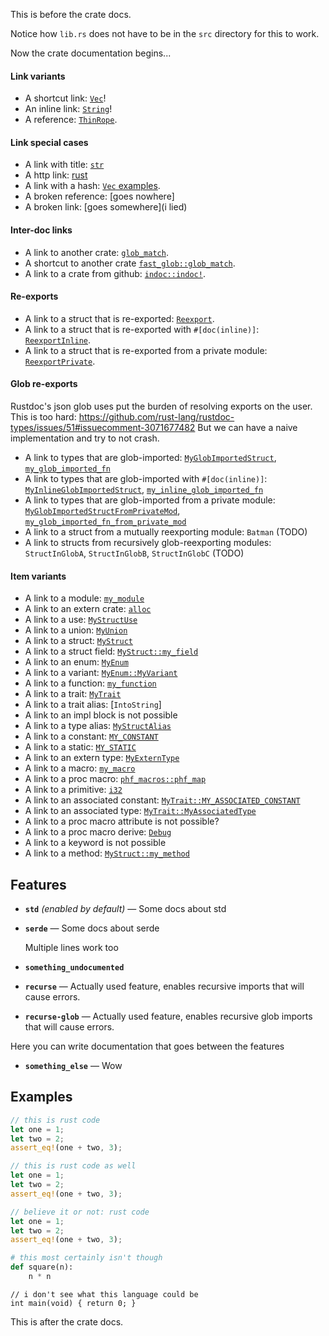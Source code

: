 This is before the crate docs.

Notice how `lib.rs` does not have to be in the `src` directory for this to work.

Now the crate documentation begins...

<!-- docs start -->
#### Link variants
- A shortcut link: [`Vec`](https://doc.rust-lang.org/alloc/vec/struct.Vec.html)!
- An inline link: [`String`](https://doc.rust-lang.org/alloc/string/struct.String.html)!
- A reference: [`ThinRope`](https://doc.rust-lang.org/alloc/string/struct.String.html).

#### Link special cases
- A link with title: [`str`](https://doc.rust-lang.org/std/primitive.str.html "A String!")
- A http link: [rust](https://www.rust-lang.org/)
- A link with a hash: [`Vec` examples](https://doc.rust-lang.org/alloc/vec/struct.Vec.html#examples).
- A broken reference: [goes nowhere]
- A broken link: [goes somewhere](i lied)

#### Inter-doc links
- A link to another crate: [`glob_match`](https://docs.rs/fast-glob/0.4.5/fast_glob/fn.glob_match.html).
- A shortcut to another crate [`fast_glob::glob_match`](https://docs.rs/fast-glob/0.4.5/fast_glob/fn.glob_match.html).
- A link to a crate from github: [`indoc::indoc!`](https://docs.rs/indoc/2.0.6/indoc/macro.indoc.html).

#### Re-exports
- A link to a struct that is re-exported: [`Reexport`](https://docs.rs/test-crate/0.0.0/test_crate/reexport/struct.Reexport.html).
- A link to a struct that is re-exported with `#[doc(inline)]`: [`ReexportInline`](https://docs.rs/test-crate/0.0.0/test_crate/struct.ReexportInline.html).
- A link to a struct that is re-exported from a private module: [`ReexportPrivate`](https://docs.rs/test-crate/0.0.0/test_crate/struct.ReexportPrivate.html).

#### Glob re-exports
Rustdoc's json glob uses put the burden of resolving exports on the user.
This is too hard: <https://github.com/rust-lang/rustdoc-types/issues/51#issuecomment-3071677482>
But we can have a naive implementation and try to not crash.

- A link to types that are glob-imported: [`MyGlobImportedStruct`](https://docs.rs/test-crate/0.0.0/test_crate/to_be_glob_imported/struct.MyGlobImportedStruct.html), [`my_glob_imported_fn`](https://docs.rs/test-crate/0.0.0/test_crate/to_be_glob_imported/fn.my_glob_imported_fn.html)
- A link to types that are glob-imported with `#[doc(inline)]`: [`MyInlineGlobImportedStruct`](https://docs.rs/test-crate/0.0.0/test_crate/struct.MyInlineGlobImportedStruct.html), [`my_inline_glob_imported_fn`](https://docs.rs/test-crate/0.0.0/test_crate/fn.my_inline_glob_imported_fn.html)
- A link to types that are glob-imported from a private module: [`MyGlobImportedStructFromPrivateMod`](https://docs.rs/test-crate/0.0.0/test_crate/struct.MyGlobImportedStructFromPrivateMod.html), [`my_glob_imported_fn_from_private_mod`](https://docs.rs/test-crate/0.0.0/test_crate/fn.my_glob_imported_fn_from_private_mod.html)
- A link to a struct from a mutually reexporting module: `Batman` (TODO)
- A link to structs from recursively glob-reexporting modules: `StructInGlobA`, `StructInGlobB`, `StructInGlobC` (TODO)

#### Item variants
- A link to a module: [`my_module`](https://docs.rs/test-crate/0.0.0/test_crate/my_module/index.html)
- A link to an extern crate: [`alloc`](https://doc.rust-lang.org/alloc/index.html)
- A link to a use: [`MyStructUse`](https://docs.rs/test-crate/0.0.0/test_crate/struct.MyStruct.html)
- A link to a union: [`MyUnion`](https://docs.rs/test-crate/0.0.0/test_crate/union.MyUnion.html)
- A link to a struct: [`MyStruct`](https://docs.rs/test-crate/0.0.0/test_crate/struct.MyStruct.html)
- A link to a struct field: [`MyStruct::my_field`](https://docs.rs/test-crate/0.0.0/test_crate/struct.MyStruct.html#structfield.my_field)
- A link to an enum: [`MyEnum`](https://docs.rs/test-crate/0.0.0/test_crate/enum.MyEnum.html)
- A link to a variant: [`MyEnum::MyVariant`](https://docs.rs/test-crate/0.0.0/test_crate/enum.MyEnum.html#variant.MyVariant)
- A link to a function: [`my_function`](https://docs.rs/test-crate/0.0.0/test_crate/fn.my_function.html)
- A link to a trait: [`MyTrait`](https://docs.rs/test-crate/0.0.0/test_crate/trait.MyTrait.html)
- A link to a trait alias: [`IntoString`]
- A link to an impl block is not possible
- A link to a type alias: [`MyStructAlias`](https://docs.rs/test-crate/0.0.0/test_crate/type.MyStructAlias.html)
- A link to a constant: [`MY_CONSTANT`](https://docs.rs/test-crate/0.0.0/test_crate/constant.MY_CONSTANT.html)
- A link to a static: [`MY_STATIC`](https://docs.rs/test-crate/0.0.0/test_crate/static.MY_STATIC.html)
- A link to an extern type: [`MyExternType`](https://docs.rs/test-crate/0.0.0/test_crate/foreigntype.MyExternType.html)
- A link to a macro: [`my_macro`](https://docs.rs/test-crate/0.0.0/test_crate/macro.my_macro.html)
- A link to a proc macro: [`phf_macros::phf_map`](https://docs.rs/phf_macros/0.12.1/phf_macros/macro.phf_map.html)
- A link to a primitive: [`i32`](https://doc.rust-lang.org/std/primitive.i32.html)
- A link to an associated constant: [`MyTrait::MY_ASSOCIATED_CONSTANT`](https://docs.rs/test-crate/0.0.0/test_crate/trait.MyTrait.html#associatedconstant.MY_ASSOCIATED_CONSTANT)
- A link to an associated type: [`MyTrait::MyAssociatedType`](https://docs.rs/test-crate/0.0.0/test_crate/trait.MyTrait.html#associatedtype.MyAssociatedType)
- A link to a proc macro attribute is not possible?
- A link to a proc macro derive: [`Debug`](https://doc.rust-lang.org/core/fmt/macros/derive.Debug.html)
- A link to a keyword is not possible
- A link to a method: [`MyStruct::my_method`](https://docs.rs/test-crate/0.0.0/test_crate/struct.MyStruct.html#method.my_method)

[`ThinRope`]: String

## Features
<!-- features start -->
- **`std`** *(enabled by default)* — Some docs about std
- **`serde`** — Some docs about serde

  Multiple lines work too
- **`something_undocumented`**
- **`recurse`** — Actually used feature, enables recursive imports that will cause errors.
- **`recurse-glob`** — Actually used feature, enables recursive glob imports that will cause errors.

Here you can write documentation that goes
between the features

- **`something_else`** — Wow
<!-- features end -->

## Examples
```rust
// this is rust code
let one = 1;
let two = 2;
assert_eq!(one + two, 3);
```

```rust
// this is rust code as well
let one = 1;
let two = 2;
assert_eq!(one + two, 3);
```

```rust
// believe it or not: rust code
let one = 1;
let two = 2;
assert_eq!(one + two, 3);
```

```python
# this most certainly isn't though
def square(n):
    n * n
```

```custom,{.language-c}
// i don't see what this language could be
int main(void) { return 0; }
```
<!-- docs end -->

This is after the crate docs.